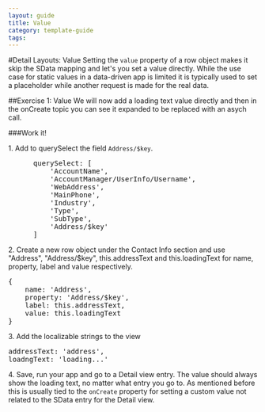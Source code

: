 ---
layout: guide
title: Value
category: template-guide
tags: 
---
#Detail Layouts: Value
Setting the `value` property of a row object makes it skip the SData mapping and let's you set a value directly. While the use case for static values in a data-driven app is limited it is typically used to set a placeholder while another request is made for the real data.

##Exercise 1: Value
We will now add a loading text value directly and then in the onCreate topic you can see it expanded to be replaced with an asych call.

###Work it!

1\. Add to querySelect the field `Address/$key`.

<pre class="brush: js">
      querySelect: [
          'AccountName',
          'AccountManager/UserInfo/Username',
          'WebAddress',
          'MainPhone',
          'Industry',
          'Type',
          'SubType',
          'Address/$key'
      ]
</pre>

2\. Create a new row object under the Contact Info section and use "Address", "Address/$key", this.addressText and this.loadingText for name, property, label and value respectively. 

<pre class="brush: js">
{
    name: 'Address',
    property: 'Address/$key',
    label: this.addressText,
    value: this.loadingText
}
</pre>

3\. Add the localizable strings to the view

<pre class="brush: js">
addressText: 'address',
loadngText: 'loading...'
</pre>

4\. Save, run your app and go to a Detail view entry. The value should always show the loading text, no matter what entry you go to. As mentioned before this is usually tied to the `onCreate` property for setting a custom value not related to the SData entry for the Detail view.